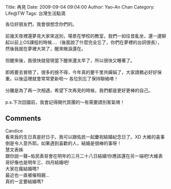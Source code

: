 Title: 再見
Date: 2009-09-04 09:04:00
Author: Yao-An Chan
Category: Life@TW
Tags: 台灣生活點滴


<div class='post'>
各位好朋友們，我會很想念你們的。<br /><br />前幾天夜裡還夢見大家來送別，場景在學校的教室，我們一如往昔亂坐，還一邊聊起以前上OS課程的時候....（後面說了什麼完全忘了，你們在夢裡的台詞很長），然後我就在夢裡大哭了，醒來眼淚還在。<br /><br />但醒來後，我很快就發現當下醒來還太早了，所以很快又睡著了。<br /><br />即將要去冒險了，很多的捨不得，今年真的要千里共嬋娟了，大家請務必好好保重。以後這裡就會常常更新啦～ 各位別忘了保持聯絡唷！<br /><br />分離是為了再一次相遇，希望下次再見的時候，我們都是更好更棒的自己。<br /><br />p.s.下次回國前，我會記得開代買團的～有需要請別客氣唷！</div>
<h2>Comments</h2>
<div class='comments'>
<div class='comment'>
<div class='author'>Candice</div>
<div class='content'>
看來我的生日真是好日子。我可以跟佑民一起慶祝結婚紀念日了。XD 大維的喜事倒是令人意外耶。如果遇到喜歡的人，結婚是很棒的事呀！</div>
</div>
<div class='comment'>
<div class='author'>慧文表姊</div>
<div class='content'>
跟你說一聲~佑民表哥會在明年的三月二十八日結婚!你應該還在另一端吧!大維表哥好像也是明年三、四月結婚吧!<br />大家在瘋結婚嗎?<br />最近也一直被催相親...<br />真的ㄧ定要結婚嗎?</div>
</div>
</div>
